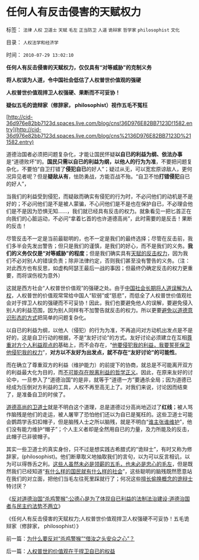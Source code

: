 # 任何人有反击侵害的天赋权力

标签： `法律` `人权` `卫道士` `天赋` `毛左` `正当防卫` `人道` `诡辩家` `哲学家` `philosophist` `文化` 

目录： `人权法学和经济学`

时间： `2010-07-29 13:02:10`

**任何人有反击侵害的天赋权力，仅仅具有“对等威胁”的克制义务**

**将人权误为人道，令中国社会低估了人权普世价值观的强硬**

**人权普世价值观捍卫人权强硬、果断而不可妥协！**

**疑似五毛的诡辩家（修辞家， philosophist）视作五毛不冤枉**

[http://cid-36d976e82bb7123d.spaces.live.com/blog/cns!36D976E82BB7123D!1582.entry](http://cid-36d976e82bb7123d.spaces.live.com/blog/cns%2136D976E82BB7123D%211582.entry)

道德治国者必须把问题复杂化，才能让国民怀疑**以自已的利益为纲、依法办事**是“道德败坏”的。**国民只需以自已的利益为纲，以他人的行为为准**，不要把问题复杂化，不要怕“自卫打错了**侵犯自已**的好人”；疑过从无，可以宽宏原谅敌人，更何况异见者呢？但是**疑敌从有**，怯防勇战，方能百战不殆。“自卫不怕**打错侵犯**自已的好人”，

当我们的利益受到侵犯，而疑敌而确实有侵犯的行为时，不必问他们的动机是不是好的；不必问他们是不是被人蒙骗，不心问他们是不是也在保护自已，不必理会他们是不是因为恐惧无知……，我们就已经具有反击的权力。就象看见一把匕首正在向我们的心脏运动，不必问“拿着匕首的也许道德高尚”，此时需要的是反击！果断的反击！

尽管反击不一定是当前最聪明的，也不一定是我们的最终选择；尽管在反击前，我们多半会先发出警告；但只是我们的谨慎，是我们的好心，而不是我们的义务。**我们的义务仅仅是“对等威胁”的程度**；但是我们确实具有[天赋的反击权力](../../../2010/1/30/邪恶的三个层次.md)，因为我们不必对别人的错误负责；除非法律约定，否则我们甚至没有警告的义务。（注：对此西方也有反思，如虚构阿瑟王最后一战的事因；但最终仍确定反击的权力更重要，而将误伤视为意外）

这就是西方社会“人权普世价值观”的强硬之处。由于[中国社会长期将人道误解为人权](../../../2010/3/26/道德治国“上纲上线”和中庸之道“减纲下线”.md)，人权普世的价值观常常给中国人“软弱”或“慈悲”，而低全了人权普世价值观社会对于捍卫人权的强硬而不可妥协！因此，我们也要避免他人的误解，要避免侵入别人的利益范围，因为别人同样有不加警告就反击的权力。所以更要[避免以道德意识形态的方式](../../../2010/1/13/“人性”的份量超越一切意识形态.md)把简单的问题复杂化。

以自已的利益为纲，以他人（侵犯）的行为为准，不再追问对方动机出发点是不是好的，这是自卫行动的根据，不是“友好讨论”的方式。友好讨论必须建立在互相[尊重对方个人利益观点的](../../../2009/3/24/大学无书！每个人都有个人利益观点发言权.md)基础上，而不会存在，“[他要侵犯我的利益，我要誓死保卫他侵犯我的权力](../../../2009/3/26/他人说话的权力轮不到我们誓死保护.md)”，**对方以不友好为出发点，就不存在“友好讨论”的可能性**。

而在确立了尊重双方的利益（维护能力）的前提下的协商，就总是不可能离开双方的利益最大化为目的，而[不可能存在脱离利益的哲学正义](../../../2010/6/28/个体价值观之大学无书.md)。因此，在原来友好的讨论中，一旦参入了“道德治国”的是非，就等于“道德一方”要通杀全局；因为道德已经成为压倒对方利益的工具，人权不再至高无上了。对我们来说，讨论因而结束了，是准备自卫的时侯了。

[道德高尚的卫道士](../../../2009/9/27/溜须拍马的爱国道德明星.md)就是不明白这个道理，总是道德过分高尚地迈过了**红线**；被人骂作脑残是他们的走运，被人屠宰了恐怕他们还以为自已是冤枉的。这些卫道士可能会鹦鹉学舌扣扣帽子，但是脑残人士之所以脑残，就是不明白“[谁主张谁维护](../../../2009/9/3/谁主张谁维护，妥协是实力平衡的结果.md)”，他们没有能力维护“帽子”；个人主义者却是全然用自已的力量，及力所能及的反击，此帽子已非彼帽子。

其实一些卫道士的真实身份，只不过是想实践古希腊式的“诡辩士”，有时又称为修辞家，(philosophist)。他们断章取义地抽取我们的言句，以为可以反言相讥，以为可以得唇舌之利。[这些人虽然未必是领薪的五毛，也未必是忠心的毛左](../../../2010/1/13/五毛就业是个技术活.md)，但是既然我们已经知道“[有什么样的国民就有什么样的社会](../../../2010/3/3/《大义觉迷录》监督舆论.md)”，这些聪明的脑残既然愿意站在我们的对立面，把他们当毛左往死里踩就行了；何况这些[擅长偷换概念的诡辩士](../../../2010/5/4/科学开始于精确概念定义.md)特讨厌？

《[反对道德治国“杀鸡警猴”;公德心是为了体现自已利益的法制法治建设;道德治国者与民主约法势不两立](../../../2010/7/28/为什么要反对“杀鸡警猴”“借汝之头安众之心”？.md)》

《任何人有反击侵害的天赋权力;人权普世价值观捍卫人权强硬不可妥协！五毛诡辩家（修辞家， philosophist）》



前一篇：[为什么要反对“杀鸡警猴”“借汝之头安众之心”？](../../../2010/7/28/为什么要反对“杀鸡警猴”“借汝之头安众之心”？.md)

后一篇：[人权普世的价值观在于捍卫自已的权益](../../../2010/7/29/人权普世的价值观在于捍卫自已的权益.md)